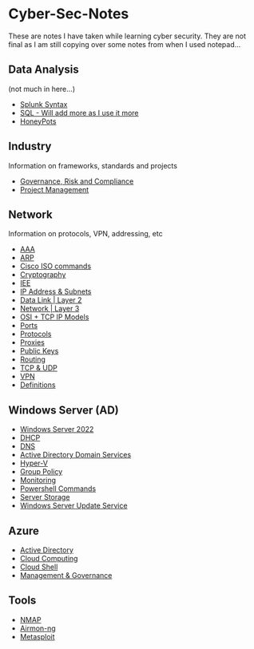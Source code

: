 # Cyber-Sec-Notes
These are notes I have taken while learning cyber security.
They are not final as I am still copying over some notes from when
I used notepad...

## Data Analysis
(not much in here...)
* [Splunk Syntax](/Data%20Analysis/Splunk.md)
* [SQL - Will add more as I use it more](/Data%20Analysis/SQL.md)
* [HoneyPots](/Industry/Honeypots.md)

## Industry
Information on frameworks, standards and projects
* [Governance, Risk and Compliance](/Industry/GRC.md)
* [Project Management](/Industry/Project%20Management.md)

## Network
Information on protocols, VPN, addressing, etc
* [AAA](/Networking/AAA.md)
* [ARP](/Networking/ARP.md)
* [Cisco ISO commands](/Networking/Cisco%20ISO.md)
* [Cryptography](/Networking/Cryptography.md)
* [IEE](/Networking/IEE.md)
* [IP Address & Subnets](/Networking/IP%20Addressing%20and%20Subnets.md)
* [Data Link | Layer 2](/Networking/Layer%202%20-%20Data%20Link.md)
* [Network | Layer 3](/Networking/Layer%203%20-%20Network.md)
* [OSI + TCP IP Models](/Networking/OSI%20%26%20TCP%20IP%20Models.md)
* [Ports](/Networking/Ports.md)
* [Protocols](/Networking/Protocols.md)
* [Proxies](/Networking/Proxy.md)
* [Public Keys](/Networking/Public%20Key.md)
* [Routing](/Networking/Routing.md)
* [TCP & UDP](/Networking/TCP%20%26%20UDP%20Connection.md)
* [VPN](/Networking/VPN.md)
* [Definitions](/Networking/Definitions.md)

## Windows Server (AD)
* [Windows Server 2022](/Windows%20Server/Windows%20Server%202022.md)
* [DHCP](/Windows%20Server/DHCP.md)
* [DNS](/Windows%20Server/DNS.md)
* [Active Directory Domain Services](/Windows%20Server/Active%20Directory%20Domain%20Services.md)
* [Hyper-V](/Windows%20Server/Hyper-V.md)
* [Group Policy](/Windows%20Server/Group%20Policy.md)
* [Monitoring](/Windows%20Server/Monitoring.md)
* [Powershell Commands](/Windows%20Server/Powershell.md)
* [Server Storage](/Windows%20Server/Storage.md)
* [Windows Server Update Service](/Windows%20Server/WSUS.md)
## Azure
- [Active Directory](Azure/Azure%20AD.md)
- [Cloud Computing](/Azure/Cloud%20Computing.md)
- [Cloud Shell](/Azure/Cloud%20Shell.md)
- [Management & Governance](/Azure/Management%20&%20Governance.md)

## Tools
- [NMAP](/Tools/NMAP.md)
- [Airmon-ng](/Tools/Airmon-ng.md)
- [Metasploit](/Tools/Metasploit.md)

